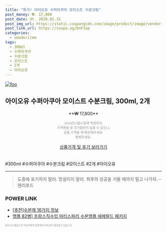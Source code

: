 ```yaml
--- 
title: "특가! 아이오유 수퍼아쿠아 모이스트 수분크림" 
post_money: ₩. 17,800 
post_date: dt. 2020.01.31 
post_img_url: https://static.coupangcdn.com/image/product/image/vendoritem/2019/07/11/4145546286/72f38a2b-1230-4d44-b37d-972a92139fe4.jpg 
post_link_url: https://coupa.ng/bnF3ap 
categories: 
  - vendoritem 
tags: 
  - 300ml 
  - 수퍼아쿠아 
  - 수분크림 
  - 모이스트 
  - 2개 
  - 아이오유 
--- 
```

[![foo](https://static.coupangcdn.com/image/product/image/vendoritem/2019/07/11/4145546286/72f38a2b-1230-4d44-b37d-972a92139fe4.jpg)](https://coupa.ng/bnF3ap) 

## 아이오유 수퍼아쿠아 모이스트 수분크림, 300ml, 2개 
<p style="text-align: center;">**₩ 17,800**</p> 
<p style="text-align: center;"><span style="color: #898c8f; font-family: Georgia,Times,serif; font-size: 0.75em;">2020년01월31일에 작성되어, <br>가격변동 및 추가할인이 있을 수 있으니,<br> 상품 가격을 꼭!확인해주세요.<br>행복하세요~</span> 
</p>	 
<div markdown="0" style="text-align: center;"><a href="https://coupa.ng/bnF3ap" class="btn btn--success">상품가격 및 후기 보러가기</a></div> 
<br><br> 
  #300ml #수퍼아쿠아 #수분크림 #모이스트 #2개 #아이오유 
<hr> 

> 도중에 포기하지 말라. 망설이지 말라. 최후의 성공을 거둘 때까지 밀고 나가자. – 헨리포드 


### POWER LINK

* <a href="https://blog.naver.com/fasyy4321/221790806140" target="_blank">[추천]수분제 16가지 정보</a>
* <a href="https://blog.naver.com/sakai111/221785229466" target="_blank">앰플 82병] 프랑스직수입 마티스파리 수분앰플 에메랄드 패키지</a>

<span style="color: #898c8f; font-family: Georgia,Times,serif; font-size: 0.55em;">파트너스활동으로 작성자에게 일정액의 커미션이 제공될수 있습니다.</span> 

